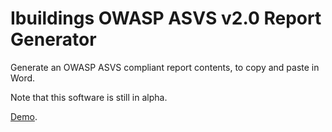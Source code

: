 Ibuildings OWASP ASVS v2.0 Report Generator
======================================

Generate an OWASP ASVS compliant report contents, to copy and paste in Word.

Note that this software is still in alpha.

[Demo](http://ibuildingsnl.github.com/owasp-asvs-report-generator/index.html).
